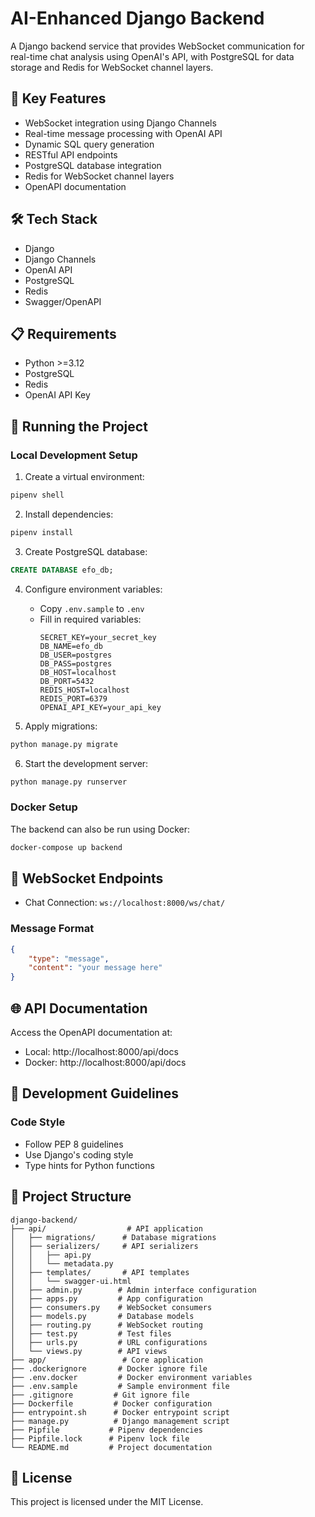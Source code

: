 # AI-Enhanced Django Backend

A Django backend service that provides WebSocket communication for real-time chat analysis using OpenAI's API, with PostgreSQL for data storage and Redis for WebSocket channel layers.

## 🔑 Key Features

- WebSocket integration using Django Channels
- Real-time message processing with OpenAI API
- Dynamic SQL query generation
- RESTful API endpoints
- PostgreSQL database integration
- Redis for WebSocket channel layers
- OpenAPI documentation

## 🛠️ Tech Stack

- Django
- Django Channels
- OpenAI API
- PostgreSQL
- Redis
- Swagger/OpenAPI

## 📋 Requirements

- Python >=3.12
- PostgreSQL
- Redis
- OpenAI API Key

## 🚀 Running the Project

### Local Development Setup

1. Create a virtual environment:
```bash
pipenv shell
```

2. Install dependencies:
```bash
pipenv install
```

3. Create PostgreSQL database:
```sql
CREATE DATABASE efo_db;
```

4. Configure environment variables:
   - Copy `.env.sample` to `.env`
   - Fill in required variables:
     ```
     SECRET_KEY=your_secret_key
     DB_NAME=efo_db
     DB_USER=postgres
     DB_PASS=postgres
     DB_HOST=localhost
     DB_PORT=5432
     REDIS_HOST=localhost
     REDIS_PORT=6379
     OPENAI_API_KEY=your_api_key
     ```

5. Apply migrations:
```bash
python manage.py migrate
```

6. Start the development server:
```bash
python manage.py runserver
```

### Docker Setup

The backend can also be run using Docker:

```bash
docker-compose up backend
```

## 🔌 WebSocket Endpoints

- Chat Connection: `ws://localhost:8000/ws/chat/`

### Message Format
```json
{
    "type": "message",
    "content": "your message here"
}
```

## 🌐 API Documentation

Access the OpenAPI documentation at:
- Local: http://localhost:8000/api/docs
- Docker: http://localhost:8000/api/docs

## 📝 Development Guidelines

### Code Style
- Follow PEP 8 guidelines
- Use Django's coding style
- Type hints for Python functions

## 🔧 Project Structure

```
django-backend/
├── api/                  # API application
│   ├── migrations/      # Database migrations
│   ├── serializers/     # API serializers
│   │   ├── api.py
│   │   └── metadata.py
│   ├── templates/       # API templates
│   │   └── swagger-ui.html
│   ├── admin.py        # Admin interface configuration
│   ├── apps.py         # App configuration
│   ├── consumers.py    # WebSocket consumers
│   ├── models.py       # Database models
│   ├── routing.py      # WebSocket routing
│   ├── test.py         # Test files
│   ├── urls.py         # URL configurations
│   └── views.py        # API views
├── app/                 # Core application
├── .dockerignore       # Docker ignore file
├── .env.docker         # Docker environment variables
├── .env.sample         # Sample environment file
├── .gitignore         # Git ignore file
├── Dockerfile         # Docker configuration
├── entrypoint.sh      # Docker entrypoint script
├── manage.py          # Django management script
├── Pipfile           # Pipenv dependencies
├── Pipfile.lock      # Pipenv lock file
└── README.md         # Project documentation
```

## 📄 License

This project is licensed under the MIT License.
